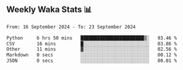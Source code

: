 ## Weekly Waka Stats 📊
<!--START_SECTION:waka-->

```txt
From: 16 September 2024 - To: 23 September 2024

Python     6 hrs 50 mins   ███████████████████████▒░   93.46 %
CSV        16 mins         █░░░░░░░░░░░░░░░░░░░░░░░░   03.86 %
Other      11 mins         ▓░░░░░░░░░░░░░░░░░░░░░░░░   02.56 %
Markdown   0 secs          ░░░░░░░░░░░░░░░░░░░░░░░░░   00.12 %
JSON       0 secs          ░░░░░░░░░░░░░░░░░░░░░░░░░   00.01 %
```

<!--END_SECTION:waka-->

<!--

Here are some ideas to get you started:

- 🔭 I’m currently working on (way to add branches committed on)
- 🌱 I’m currently learning Web Frameworks and Machine Learning! (Lisp, JS (react & angular), Python, and __)
- 💬 Ask me about ...
- 📫 How to reach me: 
- 😄 Pronouns: He/Him/His
- ⚡ Fun fact: ...

that-recsys-lab
-->
